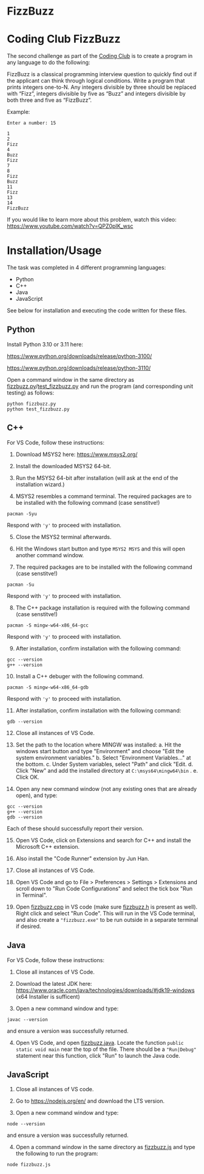 # FizzBuzz

# Coding Club FizzBuzz

The second challenge as part of the [Coding Club](https://teams.microsoft.com/l/team/19%3aQjxVFz5CwSOZ0nKM9tUXDfMh5xLaqD_Jn5hwdVgqEEs1%40thread.tacv2/conversations?groupId=1a34467b-4e60-461c-a845-202847e59a20&tenantId=1b16ab3e-b8f6-4fe3-9f3e-2db7fe549f6a) is to create a program in any language to do the following:

FizzBuzz is a classical programming interview question to quickly find out if the applicant can think through logical conditions.  Write a program that prints integers one-to-N.  Any integers divisible by three should be replaced with “Fizz”, integers divisible by five as “Buzz” and integers divisible by both three and five as “FizzBuzz”. 

 Example:  

 ```
Enter a number: 15 

1 
2 
Fizz 
4 
Buzz 
Fizz 
7 
8 
Fizz 
Buzz 
11 
Fizz 
13 
14 
FizzBuzz 
```

If you would like to learn more about this problem, watch this video: https://www.youtube.com/watch?v=QPZ0pIK_wsc 

# Installation/Usage

The task was completed in 4 different programming languages:
- Python
- C++
- Java
- JavaScript

See below for installation and executing the code written for these files.

## Python

Install Python 3.10 or 3.11 here:

https://www.python.org/downloads/release/python-3100/

https://www.python.org/downloads/release/python-3110/

Open a command window in the same directory as [fizzbuzz.py](fizzbuzz.py)/[test_fizzbuzz.py](test_fizzbuzz.py) and run the program (and corresponding unit testing) as follows:

```
python fizzbuzz.py
python test_fizzbuzz.py
```

## C++

For VS Code, follow these instructions:

1. Download MSYS2 here: https://www.msys2.org/

2. Install the downloaded MSYS2 64-bit.

3. Run the MSYS2 64-bit after installation (will ask at the end of the installation wizard.)

4. MSYS2 resembles a command terminal.  The required packages are to be installed with the following command (case senstitve!)
```
pacman -Syu
```
Respond with ```'y'``` to proceed with installation.

5. Close the MSYS2 terminal afterwards.

6. Hit the Windows start button and type ```MSYS2 MSYS``` and this will open another command window.

7. The required packages are to be installed with the following command (case senstitve!)
```
pacman -Su
```
Respond with ```'y'``` to proceed with installation.

8. The C++ package installation is required with the following command (case senstitve!)
```
pacman -S mingw-w64-x86_64-gcc
```
Respond with ```'y'``` to proceed with installation.

9. After installation, confirm installation with the following command:
```
gcc --version
g++ --version
```
10. Install a C++ debuger with the following command.
```
pacman -S mingw-w64-x86_64-gdb
```
Respond with ```'y'``` to proceed with installation.

11. After installation, confirm installation with the following command:
```
gdb --version
```

12. Close all instances of VS Code.

13. Set the path to the location where MINGW was installed:
    a. Hit the windows start button and type "Environment" and choose "Edit the system environment variables."
    b. Select "Environment Variables..." at the bottom.
    c. Under System variables, select "Path" and click "Edit.
    d. Click "New" and add the installed directory at ```C:\msys64\mingw64\bin``` .
    e. Click OK.

14. Open any new command window (not any existing ones that are already open), and type:
```
gcc --version
g++ --version
gdb --version
```
Each of these should successfully report their version.

15. Open VS Code, click on Extensions and search for C++ and install the Microsoft C++ extension.

16. Also install the "Code Runner" extension by Jun Han.

17. Close all instances of VS Code.

18. Open VS Code and go to File > Preferences > Settings > Extensions and scroll down to "Run Code Configurations" and select the tick box "Run in Terminal".

19. Open [fizzbuzz.cpp](fizzbuzz.cpp) in VS code (make sure [fizzbuzz.h](fizzbuzz.h) is present as well).  Right click and select "Run Code".  This will run in the VS Code terminal, and also create a ```"fizzbuzz.exe"``` to be run outside in a separate terminal if desired.

## Java

For VS Code, follow these instructions:

1. Close all instances of VS Code.

2. Download the latest JDK here: https://www.oracle.com/java/technologies/downloads/#jdk19-windows (x64 Installer is sufficent)

3. Open a new command window and type:
```
javac --version
```
and ensure a version was successfully returned.

4. Open VS Code, and open [fizzbuzz.java](fizzbuzz.java).  Locate the function ```public static void main``` near the top of the file.  There should be a ```"Run|Debug"``` statement near this function, click "Run" to launch the Java code.

## JavaScript

1. Close all instances of VS code.

2. Go to https://nodejs.org/en/ and download the LTS version.

3. Open a new command window and type:
```
node --version
```
and ensure a version was successfully returned.

4. Open a command window in the same directory as [fizzbuzz.js](fizzbuzz.js) and type the following to run the program:
```
node fizzbuzz.js
```
